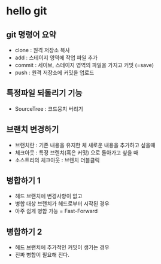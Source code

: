 # hello git

## git 명령어 요약

- clone : 원격 저장소 복사
- add : 스테이지 영역에 작업 파일 추가
- commit : 세이브, 스테이지 영역의 파일을 가지고 커밋 (=save)
- push : 원격 저장소에 커밋을 업로드

## 특정파일 되돌리기 기능
- SourceTree : 코드뭉치 버리기

## 브랜치 변경하기
- 브랜치란 : 기존 내용을 유지한 체 새로운 내용을 추가하고 싶을때
- 체크아웃 : 특정 브렌치(혹은 커밋) 으로 돌아가고 싶을 때
- 소스트리의 체크아웃 : 브렌치 더블클릭

## 병합하기 1
- 헤드 브랜치에 변경사항이 없고
- 병합 대상 브랜치가 헤드로부터 시작된 경우
- 아주 쉽게 병합 가능 = Fast-Forward

## 병합하기 2
- 헤드 브랜치에 추가적인 커밋이 생기는 경우
- 진짜 병합이 필요해 진다.